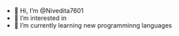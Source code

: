 - 👋 Hi, I’m @Nivedita7601
- 👀 I’m interested in <coding>
- 🌱 I’m currently learning new programminng languages


<!---
Nivedita7601/Nivedita7601 is a ✨ special ✨ repository because its `README.md` (this file) appears on your GitHub profile.
You can click the Preview link to take a look at your changes.
--->
